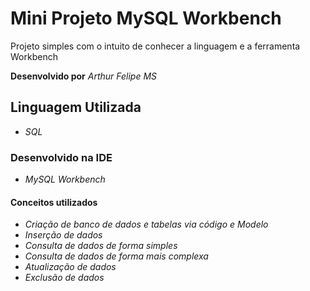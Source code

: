 # Mini Projeto MySQL Workbench
Projeto simples com o intuito de conhecer a linguagem e a ferramenta Workbench

**Desenvolvido por** *Arthur Felipe MS*

## Linguagem Utilizada
* *SQL*

### Desenvolvido na IDE
* *MySQL Workbench*

#### Conceitos utilizados
* *Criação de banco de dados e tabelas via código e Modelo*
* *Inserção de dados*
* *Consulta de dados de forma simples*
* *Consulta de dados de forma mais complexa*
* *Atualização de dados*
* *Exclusão de dados*
